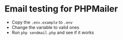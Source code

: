 Email testing for PHPMailer
=====================================

- Copy the `.env.example` to `.env`
- Change the variable to valid ones
- Run `php sendmail.php` and see if it works
